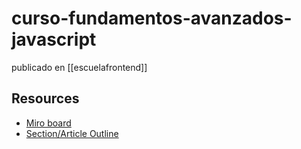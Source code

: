 # curso-fundamentos-avanzados-javascript

publicado en [[escuelafrontend]]

## Resources

- [Miro board](https://miro.com/app/board/o9J_lDdChqU=/)
- [Section/Article Outline](https://www.notion.so/egghead/Art-culo-Outline-Escuela-Frontend-Horacio-3435cfc119ad4fa587007f08dde5bb3f)


